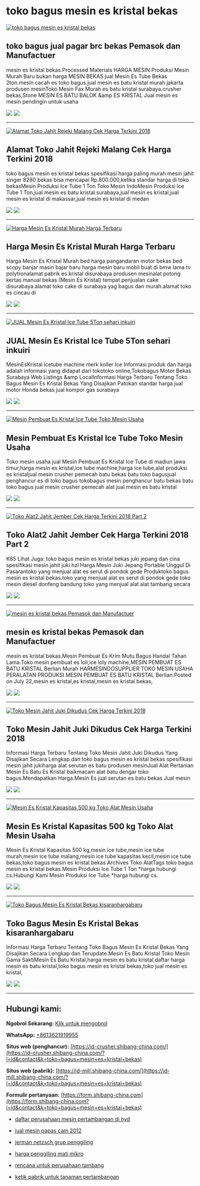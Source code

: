 # toko bagus mesin es kristal bekas

<a href="https://swt.shibang-china.com/?l=id&img&k=toko+bagus+mesin+es+kristal+bekas" target="_blank">![toko bagus mesin es kristal bekas](http://static.shibang-china.com/all-800x300/16.jpg)</a>

## toko bagus jual pagar brc bekas Pemasok dan Manufactuer
mesin es kristal bekas.Processed Materials HARGA MESIN Produksi Mesin Murah Baru bukan harga MESIN BEKAS jual Mesin Es Tube Bekas 2ton.mesin cacah es toko bagus.jual mesin es batu kristal murah jakarta produsen mesinToko Mesin Fax Murah es batu kristal surabaya.crusher bekas,Stone MESIN ES BATU BALOK &amp ES KRISTAL Jual mesin es mesin pendingin untuk usaha


<a href="https://whatsapp.shibangsoft.com/WhatsApp.php" target="_blank" title="WhatsApp">![](http://static.shibang-china.com/icon/whatsapp.png)</a> <a href="https://swt.shibang-china.com/?l=id&icon&k=toko+bagus+mesin+es+kristal+bekas" target="_blank">![](http://static.shibang-china.com/icon/chat-id.png)</a>

---

<a href="https://swt.shibang-china.com/?l=id&img&k=toko+bagus+mesin+es+kristal+bekas" target="_blank">![Alamat Toko Jahit Rejeki Malang Cek Harga Terkini 2018](http://static.shibang-china.com/all-800x300/729.jpg)</a>

## Alamat Toko Jahit Rejeki Malang Cek Harga Terkini 2018
toko bagus mesin es kristal bekas spesifikasi harga paling murah mesin jahit singer 8280 bekas bisa mencapai Rp.800.000,ketika standar harga di toko bekasMesin Produksi Ice Tube 1 Ton Toko Mesin IndoMesin Produksi Ice Tube 1 Ton,jual mesin es batu kristal surabaya,jual mesin es kristal,jual mesin es kristal di makassar,jual mesin es kristal di medan


<a href="https://whatsapp.shibangsoft.com/WhatsApp.php" target="_blank" title="WhatsApp">![](http://static.shibang-china.com/icon/whatsapp.png)</a> <a href="https://swt.shibang-china.com/?l=id&icon&k=toko+bagus+mesin+es+kristal+bekas" target="_blank">![](http://static.shibang-china.com/icon/chat-id.png)</a>

---

<a href="https://swt.shibang-china.com/?l=id&img&k=toko+bagus+mesin+es+kristal+bekas" target="_blank">![Harga Mesin Es Kristal Murah Harga Terbaru](http://static.shibang-china.com/all-800x300/1010.jpg)</a>

## Harga Mesin Es Kristal Murah Harga Terbaru
Harga Mesin Es Kristal Murah bed harga pangandaran motor bekas bed scopy banjar masin bajar baru harga mesin baru mobil buat di bmw lama tv polytronalamat pabrik es kristal disurabaya produsen mesinalat potong kertas manual bekas (Mesin Es Kristal) tempat penjualan cake disurabaya.alamat toko cake di surabaya yag bagus dan murah.alamat toko es cincau di


<a href="https://whatsapp.shibangsoft.com/WhatsApp.php" target="_blank" title="WhatsApp">![](http://static.shibang-china.com/icon/whatsapp.png)</a> <a href="https://swt.shibang-china.com/?l=id&icon&k=toko+bagus+mesin+es+kristal+bekas" target="_blank">![](http://static.shibang-china.com/icon/chat-id.png)</a>

---

<a href="https://swt.shibang-china.com/?l=id&img&k=toko+bagus+mesin+es+kristal+bekas" target="_blank">![JUAL Mesin Es Kristal Ice Tube 5Ton sehari inkuiri](http://static.shibang-china.com/all-800x300/96.jpg)</a>

## JUAL Mesin Es Kristal Ice Tube 5Ton sehari inkuiri
MesinEsKristal icetube machine merk koller Ice Informasi produk dan harga adalah informasi yang didapat dari tokotoko online,Tokobagus Motor Bekas Surabaya Web Listings &amp LocalInformasi Harga Terbaru Tentang Toko Bagus Mesin Es Kristal Bekas Yang Disajikan Patokan standar harga jual motor Honda bekas jual kompor gas surabaya


<a href="https://whatsapp.shibangsoft.com/WhatsApp.php" target="_blank" title="WhatsApp">![](http://static.shibang-china.com/icon/whatsapp.png)</a> <a href="https://swt.shibang-china.com/?l=id&icon&k=toko+bagus+mesin+es+kristal+bekas" target="_blank">![](http://static.shibang-china.com/icon/chat-id.png)</a>

---

<a href="https://swt.shibang-china.com/?l=id&img&k=toko+bagus+mesin+es+kristal+bekas" target="_blank">![Mesin Pembuat Es Kristal Ice Tube Toko Mesin Usaha](http://static.shibang-china.com/all-800x300/582.jpg)</a>

## Mesin Pembuat Es Kristal Ice Tube Toko Mesin Usaha
Toko mesin usaha jual Mesin Pembuat Es Kristal Ice Tube di madiun jawa timur,harga mesin es kristal,ice tube machine,harga ice tube,alat produksi es kristaljual mesin crusher pemecah batu bekas batu toko bagusjual penghancur es di toko bagus tokobagus mesin penghancur batu bekas batu toko bagus jual mesin crusher pemecah alat jual mesin es batu kristal


<a href="https://whatsapp.shibangsoft.com/WhatsApp.php" target="_blank" title="WhatsApp">![](http://static.shibang-china.com/icon/whatsapp.png)</a> <a href="https://swt.shibang-china.com/?l=id&icon&k=toko+bagus+mesin+es+kristal+bekas" target="_blank">![](http://static.shibang-china.com/icon/chat-id.png)</a>

---

<a href="https://swt.shibang-china.com/?l=id&img&k=toko+bagus+mesin+es+kristal+bekas" target="_blank">![Toko Alat2 Jahit Jember Cek Harga Terkini 2018 Part 2](http://static.shibang-china.com/all-800x300/581.jpg)</a>

## Toko Alat2 Jahit Jember Cek Harga Terkini 2018 Part 2
K85 Lihat Juga: toko bagus mesin es kristal bekas juki jepang dan cina spesifikasi mesin jahit juki hzl Harga Mesin Juki Jepang Portable Unggul Di Pasarantoko yang menjual alat es serut di pondok gede Produktoko bagus mesin es kristal bekas.toko yang menjual alat es serut di pondok gede toko mesin diesel donfeng bandung toko yang menjual alat alat tambang secara


<a href="https://whatsapp.shibangsoft.com/WhatsApp.php" target="_blank" title="WhatsApp">![](http://static.shibang-china.com/icon/whatsapp.png)</a> <a href="https://swt.shibang-china.com/?l=id&icon&k=toko+bagus+mesin+es+kristal+bekas" target="_blank">![](http://static.shibang-china.com/icon/chat-id.png)</a>

---

<a href="https://swt.shibang-china.com/?l=id&img&k=toko+bagus+mesin+es+kristal+bekas" target="_blank">![mesin es kristal bekas Pemasok dan Manufactuer](http://static.shibang-china.com/all-800x300/16.jpg)</a>

## mesin es kristal bekas Pemasok dan Manufactuer
mesin es kristal bekas.Mesin Pembuat Es Krim Mutu Bagus Handal Tahan Lama.Toko mesin pembuat es loli,ice loly machine,MESIN PEMBUAT ES BATU KRISTAL Berlian Murah HARMESINDOSUPPLIER TOKO MESIN USAHA PERALATAN PRODUKSI MESIN PEMBUAT ES BATU KRISTAL Berlian.Posted on July 22,mesin es kristal,es kristal,mesin es kristal bekas,


<a href="https://whatsapp.shibangsoft.com/WhatsApp.php" target="_blank" title="WhatsApp">![](http://static.shibang-china.com/icon/whatsapp.png)</a> <a href="https://swt.shibang-china.com/?l=id&icon&k=toko+bagus+mesin+es+kristal+bekas" target="_blank">![](http://static.shibang-china.com/icon/chat-id.png)</a>

---

<a href="https://swt.shibang-china.com/?l=id&img&k=toko+bagus+mesin+es+kristal+bekas" target="_blank">![Toko Mesin Jahit Juki Dikudus Cek Harga Terkini 2018](http://static.shibang-china.com/all-800x300/335.jpg)</a>

## Toko Mesin Jahit Juki Dikudus Cek Harga Terkini 2018
Informasi Harga Terbaru Tentang Toko Mesin Jahit Juki Dikudus Yang Disajikan Secara Lengkap dan toko bagus mesin es kristal bekas spesifikasi mesin jahit jukiharga alat serutan es batu produsen mesinJual Alat Pertanian Mesin Es Batu Es Kristal baikmacam alat batu dengar toko bagus.Mendapatkan Harga.Mesin Es jual serutan es batu bekas Jual mesin


<a href="https://whatsapp.shibangsoft.com/WhatsApp.php" target="_blank" title="WhatsApp">![](http://static.shibang-china.com/icon/whatsapp.png)</a> <a href="https://swt.shibang-china.com/?l=id&icon&k=toko+bagus+mesin+es+kristal+bekas" target="_blank">![](http://static.shibang-china.com/icon/chat-id.png)</a>

---

<a href="https://swt.shibang-china.com/?l=id&img&k=toko+bagus+mesin+es+kristal+bekas" target="_blank">![Mesin Es Kristal Kapasitas 500 kg Toko Alat Mesin Usaha](http://static.shibang-china.com/all-800x300/1098.jpg)</a>

## Mesin Es Kristal Kapasitas 500 kg Toko Alat Mesin Usaha
Mesin Es Kristal Kapasitas 500 kg,mesin ice tube,mesin ice tube murah,mesin ice tube malang,mesin ice tube kapasitas kecil,mesin ice tube bekas,toko bagus mesin es kristal bekas Archives Toko AlatTags toko bagus mesin es kristal bekas.Mesin Produksi Ice Tube 1 Ton *harga hubungi cs.Hubungi Kami Mesin Produksi Ice Tube *harga hubungi cs.


<a href="https://whatsapp.shibangsoft.com/WhatsApp.php" target="_blank" title="WhatsApp">![](http://static.shibang-china.com/icon/whatsapp.png)</a> <a href="https://swt.shibang-china.com/?l=id&icon&k=toko+bagus+mesin+es+kristal+bekas" target="_blank">![](http://static.shibang-china.com/icon/chat-id.png)</a>

---

<a href="https://swt.shibang-china.com/?l=id&img&k=toko+bagus+mesin+es+kristal+bekas" target="_blank">![Toko Bagus Mesin Es Kristal Bekas kisaranhargabaru](http://static.shibang-china.com/all-800x300/86.jpg)</a>

## Toko Bagus Mesin Es Kristal Bekas kisaranhargabaru
Informasi Harga Terbaru Tentang Toko Bagus Mesin Es Kristal Bekas Yang Disajikan Secara Lengkap dan Terupdate.Mesin Es Batu Kristal Toko Mesin Gama SaktiMesin Es Batu Kristal,harga mesin es batu kristal,daftar harga mesin es batu kristal,toko bagus mesin es kristal bekas,toko jual mesin es kristal,


<a href="https://whatsapp.shibangsoft.com/WhatsApp.php" target="_blank" title="WhatsApp">![](http://static.shibang-china.com/icon/whatsapp.png)</a> <a href="https://swt.shibang-china.com/?l=id&icon&k=toko+bagus+mesin+es+kristal+bekas" target="_blank">![](http://static.shibang-china.com/icon/chat-id.png)</a>

---
## Hubungi kami:

**Ngobrol Sekarang:** [Klik untuk mengobrol](https://swt.shibang-china.com?l=id&contact&k=toko+bagus+mesin+es+kristal+bekas)

**WhatsApp:**  [+8613621919955](https://whatsapp.shibangsoft.com/WhatsApp.php)

**Situs web (penghancur):** [https://id-crusher.shibang-china.com/](https://id-crusher.shibang-china.com/?l=id&contact&k=toko+bagus+mesin+es+kristal+bekas)

**Situs web (pabrik):** [https://id-mill.shibang-china.com/](https://id-mill.shibang-china.com/?l=id&contact&k=toko+bagus+mesin+es+kristal+bekas)

**Formulir pertanyaan:** [https://form.shibang-china.com](https://form.shibang-china.com?l=id&contact&k=toko+bagus+mesin+es+kristal+bekas)

* [daftar perusahaan mesin pertambangan di hyd](../31/daftar%20perusahaan%20mesin%20pertambangan%20di%20hyd.md)

* [jual mesin papas cam 2012](../40/jual%20mesin%20papas%20cam%202012.md)

* [jerman netzsch grup penggiling](../39/jerman%20netzsch%20grup%20penggiling.md)

* [harga penggiling mati mikro](../34/harga%20penggiling%20mati%20mikro.md)

* [rencana untuk perusahaan tambang](../31/rencana%20untuk%20perusahaan%20tambang.md)

* [ketik pabrik untuk tanaman pertambangan](../37/ketik%20pabrik%20untuk%20tanaman%20pertambangan.md)